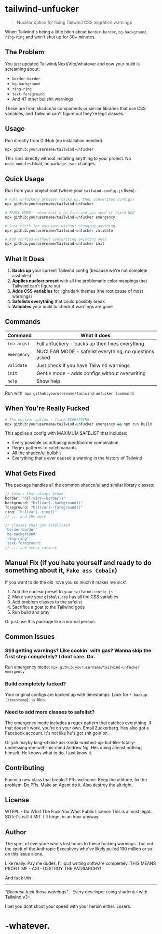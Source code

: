 # tailwind-unfucker

> Nuclear option for fixing Tailwind CSS migration warnings

When Tailwind's being a little bitch about `border-border`, `bg-background`, `ring-ring` and won't shut up for 30+ minutes.

## The Problem

You just updated Tailwind/Next/Vite/whatever and now your build is screaming about:
- `border-border` 
- `bg-background`
- `ring-ring` 
- `text-foreground`
- And 47 other bullshit warnings

These are from shadcn/ui components or similar libraries that use CSS variables, and Tailwind can't figure out they're legit classes.

## Usage

Run directly from GitHub (no installation needed):

```bash
npx github:yourusername/tailwind-unfucker
```

This runs directly without installing anything to your project. No `node_modules` bloat, no `package.json` changes.

## Quick Usage

Run from your project root (where your `tailwind.config.js` lives):

```bash
# Full unfuckery process (backs up, then overwrites configs)
npx github:yourusername/tailwind-unfucker

# PANIC MODE - when shit's on fire and you need it fixed NOW
npx github:yourusername/tailwind-unfucker emergency

# Just check for warnings without changing anything
npx github:yourusername/tailwind-unfucker validate

# Add configs without overwriting existing ones
npx github:yourusername/tailwind-unfucker init
```

## What It Does

1. **Backs up** your current Tailwind config (because we're not complete assholes)
2. **Applies nuclear preset** with all the problematic color mappings that Tailwind can't figure out
3. **Adds CSS variables** for light/dark themes (the root cause of most warnings)
4. **Safelists everything** that could possibly break
5. **Validates** your build to check if warnings are gone

## Commands

| Command | What it does |
|---------|-------------|
| `(no args)` | Full unfuckery - backs up then fixes everything |
| `emergency` | NUCLEAR MODE - safelist everything, no questions asked |
| `validate` | Just check if you have Tailwind warnings |
| `init` | Gentle mode - adds configs without overwriting |
| `help` | Show help |

Run with: `npx github:yourusername/tailwind-unfucker [command]`

## When You're Really Fucked

```bash
# The nuclear option - fixes EVERYTHING
npx github:yourusername/tailwind-unfucker emergency && npm run build
```

This applies a config with MAXIMUM SAFELIST that includes:
- Every possible color/background/border combination
- Regex patterns to catch variants
- All the shadcn/ui bullshit
- Everything that's ever caused a warning in the history of Tailwind

## What Gets Fixed

The package handles all the common shadcn/ui and similar library classes:

```javascript
// Colors that always break
border: "hsl(var(--border))"
background: "hsl(var(--background))"
foreground: "hsl(var(--foreground))"
ring: "hsl(var(--ring))"
// ... and 20+ more

// Classes that get safelisted
'border-border'
'bg-background'
'ring-ring'
'text-foreground'
// ... and every variant
```

## Manual Fix (if you hate yourself and ready to do something about it, `Fake ass Cobain`)

If you want to do the old 'love you so much it makes me sick':

1. Add the nuclear preset to your `tailwind.config.js`
2. Make sure your `globals.css` has all the CSS variables
3. Add problem classes to the safelist
4. Sacrifice a goat to the Tailwind gods
5. Run build and pray

Or just use this package like a normal person.

## Common Issues

### Still getting warnings? Like cookin` with gas? Wanna skip the first step completely? I dont care. Go. 
Run emergency mode: `npx github:yourusername/tailwind-unfucker emergency`

### Build completely fucked?
Your original configs are backed up with timestamps. Look for `*.backup.[timestamp].js` files.

### Need to add more classes to safelist?
The emergency mode includes a regex pattern that catches everything. If that doesn't work, you're on your own. Email Zuckerberg. Hes also got a Facebook account. It's not like he's got shit goin on. 

Or yah mayby king-ofkind-ass-kinda-washed-up-but-like-totally-undressing-me-with-his-mind Andrew Ng. Hes doing almost nothing himself. He knows what to do. I just know it. 

## Contributing

Found a new class that breaks? PRs welcome. Keep the attitude, fix the problem. Do PRs. Make an Agent do it. Also destroy the alt right. 

## License

WTFPL - Do What The Fuck You Want Public License
This is almost legal... SO let's call it MIT.  I'll forget in an hour anyway. 

## Author

The spirit of everyone who's lost hours to these fucking warnings.. but not the spirit of the Anthropic Executives who've likely pulled 100 million or so on this issue alone. 

Like really. 
Pay me dudes. I'll quit writing software completely. 
THIS MEANS PROFIT MF - AGI - DESTROY THE PATRIARCHY! 

And fuck this

---

*"Because fuck those warnings"* - Every developer using shadcn/ui with Tailwind v3+

I bet you dont shoot your speed with your heroin either. 
Losers. 


# -whatever.
